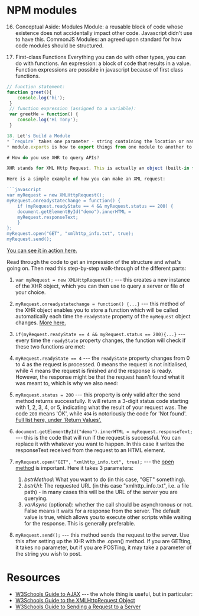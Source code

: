 # NPM modules
16. Conceptual Aside: Modules
Module: a reusable block of code whose existence does not accidentally impact other code. Javascript didn't use to have this.
CommonJS Modules: an agreed upon standard for how code modules should be structured.

17. First-class Functions
Everything you can do with other types, you can do with functions.
An expression: a block of code that results in a value. Function expressions are possible in javascript because of first class functions.
```javascript
// function statement:
function greet(){
	console.log('hi');
 }
 // function expression (assigned to a variable):
 var greetMe = function() {
 	console.log('Hi Tony');
 }

18. Let's Build a Module
* `require` takes one parameter - string containing the location or name of the module that you wish to import.
* module.exports is how to export things from one module to another to be used there. Otherwise they are protected.

# How do you use XHR to query APIs?

XHR stands for XML Http Request. This is actually an object (built-in for all modern browsers) that can be accessed by its name: XMLHttpRequest. It has a whole array of methods available to it in order to interact in different ways with the server you want to query. Note the counter

Here is a simple example of how you can make an XML request:

```javascript
var myRequest = new XMLHttpRequest();
myRequest.onreadystatechange = function() {
	if (myRequest.readyState == 4 && myRequest.status == 200) {
	document.getElementById("demo").innerHTML =
	myRequest.responseText;
	}
};
myRequest.open("GET", "xmlhttp_info.txt", true);
myRequest.send();
```

[You can see it in action here.](http://www.w3schools.com/ajax/tryit.asp?filename=tryajax_first)

Read through the code to get an impression of the structure and what's going on. Then read this step-by-step walk-through of the different parts:

1. `var myRequest = new XMLHttpRequest();` --- this creates a new instance of the XHR object, which you can then use to query a server or file of your choice.

2. `myRequest.onreadystatechange = function() {...}` --- this method of the XHR object enables you to store a function which will be called automatically each time the `readyState` property of the `myRequest` object changes. [More here.](http://www.w3schools.com/ajax/ajax_xmlhttprequest_onreadystatechange.asp)

3. `if(myRequest.readyState == 4 && myRequest.status == 200){...}` --- every time the `readyState` property changes, the function will check if these two functions are met:
1. `myRequest.readyState == 4` --- the `readyState` property changes from 0 to 4 as the request is processed. 0 means the request is not initialised, while 4 means the request is finished and the response is ready. However, the response might be that the request hasn't found what it was meant to, which is why we also need:
2. `myRequest.status = 200` --- this property is only valid after the send method returns successfully. It will return a 3-digit status code starting with 1, 2, 3, 4, or 5, indicating what the result of your request was. The code `200` means 'OK', while `404` is notoriously the code for 'Not found'. [Full list here, under 'Return Values'.](https://msdn.microsoft.com/en-us/library/ms767625)
4. `document.getElementById("demo").innerHTML =
myRequest.responseText;` --- this is the code that will run if the request is successful. You can replace it with whatever you want to happen. In this case it writes the responseText received from the request to an HTML element.
5. `myRequest.open("GET", "xmlhttp_info.txt", true);` --- the [open method](https://msdn.microsoft.com/en-us/library/ms757849) is important. Here it takes 3 parameters:
	1. *bstrMethod*: What you want to do (in this case, "GET" something).
	2. *bstrUrl*: The requested URL (in this case "xmlhttp_info.txt", i.e. a file path) - in many cases this will be the URL of the server you are querying.
	3. *varAsync* (optional): whether the call should be asynchronous or not. False means it waits for a response from the server. The default value is true, which allows you to execute other scripts while waiting for the response. This is generally preferable.
6. `myRequest.send();` --- this method sends the request to the server. Use this after setting up the XHR with the .open() method. If you are GETting, it takes no parameter, but if you are POSTing, it may take a parameter of the string you wish to post.

# Resources
* [W3Schools Guide to AJAX](http://www.w3schools.com/ajax/default.asp) --- the whole thing is useful, but in particular:
* [W3Schools Guide to the XMLHttpRequest Object](http://www.w3schools.com/ajax/ajax_xmlhttprequest_create.asp)
* [W3Schools Guide to Sending a Request to a Server](http://www.w3schools.com/ajax/ajax_xmlhttprequest_send.asp)
